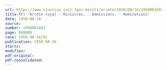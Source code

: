 ```yaml
---
url: https://www.ejustice.just.fgov.be/eli/arrete/1950/08/16/1950081601/justel
title-fr: "Arrêté royal - Ministres. - Démissions. - Nominations"
date: 1950-08-16
source:
number: 1950081601
page: 888888
case: 1950-08-16/01
publication: 1950-08-16
starts:
modifies:
pdf-original:
pdf-consolidated:
---
```



